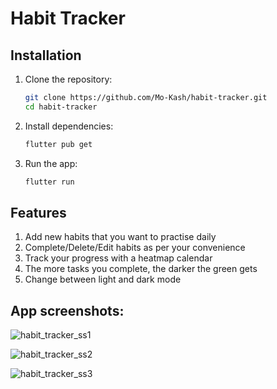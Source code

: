 # Habit Tracker

## Installation
1. Clone the repository:
   ```sh
   git clone https://github.com/Mo-Kash/habit-tracker.git
   cd habit-tracker
   ```
2. Install dependencies:
   ```sh
   flutter pub get
   ```
3. Run the app:
   ```sh
   flutter run
   ```

## Features
1. Add new habits that you want to practise daily
2. Complete/Delete/Edit habits as per your convenience
3. Track your progress with a heatmap calendar
4. The more tasks you complete, the darker the green gets
5. Change between light and dark mode

## App screenshots:

![habit_tracker_ss1](https://github.com/user-attachments/assets/f1f98012-9e2f-4030-a84f-a4177db29984)

![habit_tracker_ss2](https://github.com/user-attachments/assets/80f10635-283f-4b7d-ab7d-04d436dbf24b)

![habit_tracker_ss3](https://github.com/user-attachments/assets/4d78a2da-f70b-4a05-b6a1-0de2995b8a6a)
